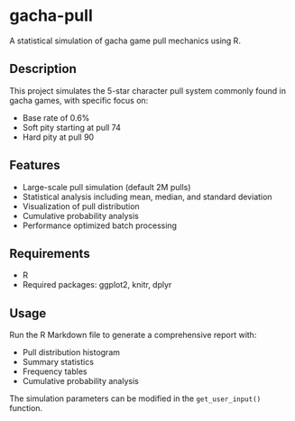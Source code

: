 # gacha-pull

A statistical simulation of gacha game pull mechanics using R.

## Description

This project simulates the 5-star character pull system commonly found in gacha games, with specific focus on:
- Base rate of 0.6%
- Soft pity starting at pull 74
- Hard pity at pull 90

## Features

- Large-scale pull simulation (default 2M pulls)
- Statistical analysis including mean, median, and standard deviation
- Visualization of pull distribution
- Cumulative probability analysis
- Performance optimized batch processing

## Requirements

- R
- Required packages: ggplot2, knitr, dplyr

## Usage

Run the R Markdown file to generate a comprehensive report with:
- Pull distribution histogram
- Summary statistics
- Frequency tables
- Cumulative probability analysis

The simulation parameters can be modified in the `get_user_input()` function.